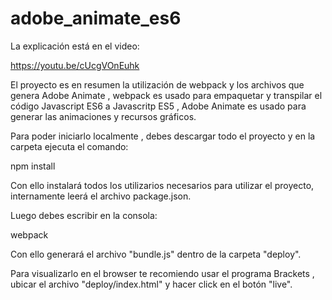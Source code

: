 # adobe_animate_es6

La explicación está en el video:

https://youtu.be/cUcgVOnEuhk

El proyecto es en resumen la utilización de webpack y los archivos que genera Adobe Animate , webpack es usado para empaquetar y transpilar el código Javascript ES6 a Javascritp ES5 , Adobe Animate es usado para generar las animaciones y recursos gráficos.

Para poder iniciarlo localmente , debes descargar todo el proyecto y en la carpeta ejecuta el comando:

npm install  

Con ello instalará todos los utilizarios necesarios para utilizar el proyecto, internamente leerá el archivo package.json.

Luego debes escribir en la consola:

webpack 

Con ello generará el archivo "bundle.js" dentro de la carpeta "deploy".

Para visualizarlo en el browser te recomiendo usar el programa Brackets , ubicar el archivo "deploy/index.html" y hacer click en el botón "live".



